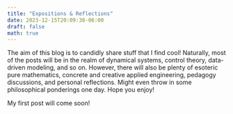 ```yaml
---
title: "Expositions & Reflections"
date: 2023-12-15T20:09:38-06:00
draft: false
math: true
---
```


The aim of this blog is to candidly share stuff that I find cool! Naturally, most of the posts will be in the realm of dynamical systems, control theory, data-driven modeling, and so on. However, there will also be plenty of esoteric pure mathematics, concrete and creative applied engineering, pedagogy discussions, and personal reflections. Might even throw in some philosophical ponderings one day. Hope you enjoy!

My first post will come soon!
